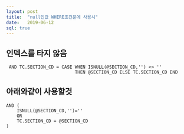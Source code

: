 ```yaml
---
layout: post
title:  "null인값 WHERE조건문에 사용시"
date:   2019-06-12
sql: true
---
```



## 인덱스를 타지 않음
~~~
 AND TC.SECTION_CD = CASE WHEN ISNULL(@SECTION_CD,'') <> '' 
                          THEN @SECTION_CD ELSE TC.SECTION_CD END
~~~


## 아래와같이 사용할것
~~~
AND (
    ISNULL(@SECTION_CD,'')=''
    OR
    TC.SECTION_CD = @SECTION_CD
)
~~~

